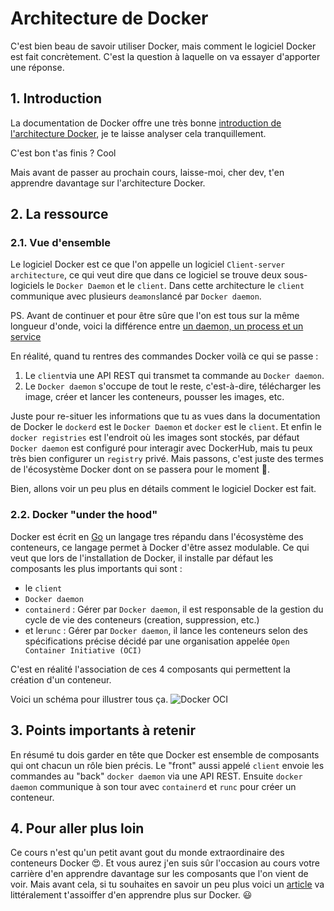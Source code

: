 # Architecture de Docker
C'est bien beau de savoir utiliser Docker, mais comment le logiciel Docker est fait concrètement.
C'est la question à laquelle on va essayer d'apporter une réponse.

## 1. Introduction
La documentation de Docker offre une très bonne [introduction de l'architecture Docker](https://docs.docker.com/get-started/overview/#docker-architecture), 
je te laisse analyser cela tranquillement.

C'est bon t'as finis ? Cool

Mais avant de passer au prochain cours,
laisse-moi, cher dev, t'en apprendre davantage sur l'architecture Docker.

## 2. La ressource
### 2.1. Vue d'ensemble
Le logiciel Docker est ce que l'on appelle un logiciel `Client-server architecture`,
ce qui veut dire que dans ce logiciel se trouve deux sous-logiciels le `Docker Daemon`
et le `client`. Dans cette architecture le `client` communique avec plusieurs `deamons`lancé par `Docker daemon`.

PS. Avant de continuer et pour être sûre que l'on est tous sur la même longueur d'onde,
voici la différence entre [un daemon, un process et un service](https://help.interfaceware.com/v6/differences-between-processes-daemons-and-services)

En réalité, quand tu rentres des commandes Docker voilà ce qui se passe :
1. Le `client`via une API REST qui transmet ta commande au `Docker daemon`. 
2. Le `Docker daemon` s'occupe de tout le reste, c'est-à-dire, télécharger les image, créer et lancer les conteneurs, pousser les images, etc. 

Juste pour re-situer les informations que tu as vues dans la documentation de Docker le `dockerd` est le `Docker Daemon` et `docker` est le `client`.
Et enfin le `docker registries` est l'endroit où les images sont stockés, par défaut `Docker daemon` est configuré pour interagir avec DockerHub, 
mais tu peux très bien configurer un `registry` privé. 
Mais passons, c'est juste des termes de l'écosystème Docker dont on se passera pour le moment 🙂.

Bien, allons voir un peu plus en détails comment le logiciel Docker est fait.


### 2.2. Docker "under the hood"
Docker est écrit en [Go](https://go.dev/) un langage tres répandu dans l'écosystème des conteneurs, 
ce langage permet à Docker d'être assez modulable. 
Ce qui veut que lors de l'installation de Docker, 
il installe par défaut les composants les plus importants qui sont :
- le `client` 
- `Docker daemon`
- `containerd` : Gérer par `Docker daemon`, il est responsable de la gestion du cycle de vie des conteneurs (creation, suppression, etc.)
- et le`runc` : Gérer par `Docker daemon`, il lance les conteneurs selon des spécifications précise décidé par une organisation appelée `Open Container Initiative (OCI)` 

C'est en réalité l'association de ces 4 composants qui permettent la création d'un conteneur.

Voici un schéma pour illustrer tous ça.
![Docker OCI](https://i.imgur.com/sVGevuD.png)


## 3. Points importants à retenir
En résumé tu dois garder en tête que Docker est ensemble de composants qui ont chacun un rôle bien précis.
Le "front" aussi appelé `client` envoie les commandes au "back" `docker daemon` via une API REST. 
Ensuite `docker daemon` communique à son tour avec `containerd` et `runc` pour créer un conteneur.

## 4. Pour aller plus loin
Ce cours n'est qu'un petit avant gout du monde extraordinaire des conteneurs Docker 😍.
Et vous aurez j'en suis sûr l'occasion au cours votre carrière d'en apprendre davantage sur les composants que l'on vient de voir.
Mais avant cela, si tu souhaites en savoir un peu plus voici 
un [article](https://www.grottedubarbu.fr/container-runtimes-c-est-quoi/) va littéralement t'assoiffer d'en apprendre plus sur Docker. :smiley:
